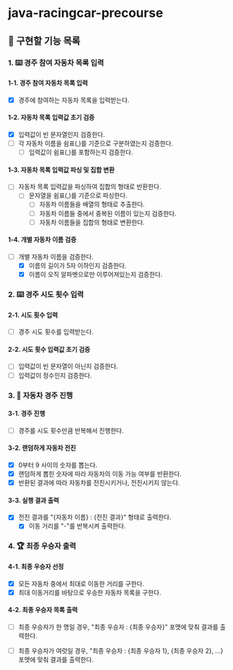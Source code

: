# java-racingcar-precourse

## 🚀 구현할 기능 목록

### 1. ⌨️ 경주 참여 자동차 목록 입력

#### 1-1. 경주 참여 자동차 목록 입력

- [x] 경주에 참여하는 자동차 목록을 입력받는다.

#### 1-2. 자동차 목록 입력값 초기 검증

- [x] 입력값이 빈 문자열인지 검증한다.
- [ ] 각 자동차 이름을 쉼표(,)를 기준으로 구분하였는지 검증한다.
  - [ ] 입력값이 쉼표(,)를 포함하는지 검증한다.

#### 1-3. 자동차 목록 입력값 파싱 및 집합 변환

- [ ] 자동차 목록 입력값을 파싱하여 집합의 형태로 반환한다.
  - [ ] 문자열을 쉼표(,)를 기준으로 파싱한다.
    - [ ] 자동차 이름들을 배열의 형태로 추출한다.
    - [ ] 자동차 이름들 중에서 중복된 이름이 있는지 검증한다.
    - [ ] 자동차 이름들을 집합의 형태로 변환한다. 

#### 1-4. 개별 자동차 이름 검증

- [ ] 개별 자동차 이름을 검증한다.
  - [x] 이름의 길이가 5자 이하인지 검증한다.
  - [x] 이름이 오직 알파벳으로만 이루어져있는지 검증한다.

### 2. ⌨️ 경주 시도 횟수 입력

#### 2-1. 시도 횟수 입력

- [ ] 경주 시도 횟수를 입력받는다.

#### 2-2. 시도 횟수 입력값 초기 검증

- [ ] 입력값이 빈 문자열이 아닌지 검증한다.
- [ ] 입력값이 정수인지 검증한다.

### 3. 🚗 자동차 경주 진행

#### 3-1. 경주 진행

- [ ] 경주를 시도 횟수만큼 반복해서 진행한다.

#### 3-2. 랜덤하게 자동차 전진

- [x] 0부터 9 사이의 숫자를 뽑는다.
- [x] 랜덤하게 뽑힌 숫자에 따라 자동차의 이동 가능 여부를 반환한다.
- [x] 반환된 결과에 따라 자동차를 전진시키거나, 전진시키지 않는다.

#### 3-3. 실행 결과 출력
            
- [x] 전진 결과를 "{자동차 이름} : {전진 결과}" 형태로 출력한다.
  - [x] 이동 거리를 "-"를 반복시켜 출력한다.

### 4. 🏆 최종 우승자 출력

#### 4-1. 최종 우승자 선정

- [x] 모든 자동차 중에서 최대로 이동한 거리를 구한다.
- [x] 최대 이동거리를 바탕으로 우승한 자동차 목록을 구한다.

#### 4-2. 최종 우승자 목록 출력

- [ ] 최종 우승자가 한 명일 경우, "최종 우승자 : {최종 우승자}" 포맷에 맞춰 결과를 출력한다.
- [ ] 최종 우승자가 여럿일 경우, "최종 우승자 : {최종 우승자 1}, {최종 우승자 2}, ...} 포맷에 맞춰 결과를 출력한다. 
  